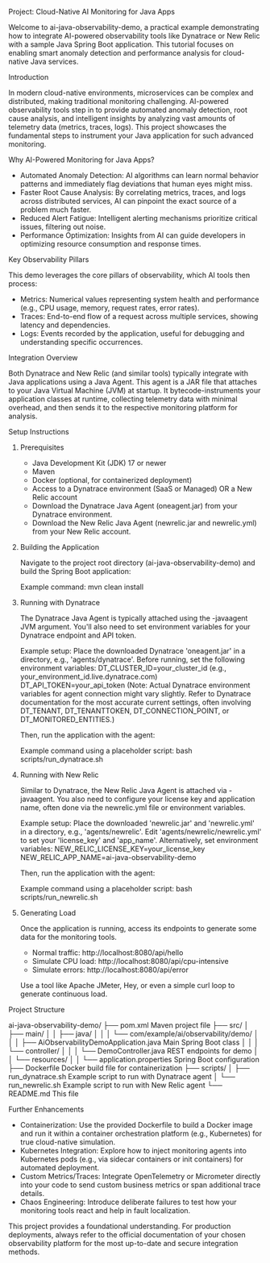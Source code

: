 Project: Cloud-Native AI Monitoring for Java Apps

Welcome to ai-java-observability-demo, a practical example demonstrating how to integrate AI-powered observability tools like Dynatrace or New Relic with a sample Java Spring Boot application. This tutorial focuses on enabling smart anomaly detection and performance analysis for cloud-native Java services.

Introduction

In modern cloud-native environments, microservices can be complex and distributed, making traditional monitoring challenging. AI-powered observability tools step in to provide automated anomaly detection, root cause analysis, and intelligent insights by analyzing vast amounts of telemetry data (metrics, traces, logs). This project showcases the fundamental steps to instrument your Java application for such advanced monitoring.

Why AI-Powered Monitoring for Java Apps?

*   Automated Anomaly Detection: AI algorithms can learn normal behavior patterns and immediately flag deviations that human eyes might miss.
*   Faster Root Cause Analysis: By correlating metrics, traces, and logs across distributed services, AI can pinpoint the exact source of a problem much faster.
*   Reduced Alert Fatigue: Intelligent alerting mechanisms prioritize critical issues, filtering out noise.
*   Performance Optimization: Insights from AI can guide developers in optimizing resource consumption and response times.

Key Observability Pillars

This demo leverages the core pillars of observability, which AI tools then process:

*   Metrics: Numerical values representing system health and performance (e.g., CPU usage, memory, request rates, error rates).
*   Traces: End-to-end flow of a request across multiple services, showing latency and dependencies.
*   Logs: Events recorded by the application, useful for debugging and understanding specific occurrences.

Integration Overview

Both Dynatrace and New Relic (and similar tools) typically integrate with Java applications using a Java Agent. This agent is a JAR file that attaches to your Java Virtual Machine (JVM) at startup. It bytecode-instruments your application classes at runtime, collecting telemetry data with minimal overhead, and then sends it to the respective monitoring platform for analysis.

Setup Instructions

1.  Prerequisites
    *   Java Development Kit (JDK) 17 or newer
    *   Maven
    *   Docker (optional, for containerized deployment)
    *   Access to a Dynatrace environment (SaaS or Managed) OR a New Relic account
    *   Download the Dynatrace Java Agent (oneagent.jar) from your Dynatrace environment.
    *   Download the New Relic Java Agent (newrelic.jar and newrelic.yml) from your New Relic account.

2.  Building the Application

    Navigate to the project root directory (ai-java-observability-demo) and build the Spring Boot application:

    Example command:
    mvn clean install

3.  Running with Dynatrace

    The Dynatrace Java Agent is typically attached using the -javaagent JVM argument. You'll also need to set environment variables for your Dynatrace endpoint and API token.

    Example setup:
    Place the downloaded Dynatrace 'oneagent.jar' in a directory, e.g., 'agents/dynatrace'.
    Before running, set the following environment variables:
    DT_CLUSTER_ID=your_cluster_id (e.g., your_environment_id.live.dynatrace.com)
    DT_API_TOKEN=your_api_token
    (Note: Actual Dynatrace environment variables for agent connection might vary slightly. Refer to Dynatrace documentation for the most accurate current settings, often involving DT_TENANT, DT_TENANTTOKEN, DT_CONNECTION_POINT, or DT_MONITORED_ENTITIES.)

    Then, run the application with the agent:

    Example command using a placeholder script:
    bash scripts/run_dynatrace.sh

4.  Running with New Relic

    Similar to Dynatrace, the New Relic Java Agent is attached via -javaagent. You also need to configure your license key and application name, often done via the newrelic.yml file or environment variables.

    Example setup:
    Place the downloaded 'newrelic.jar' and 'newrelic.yml' in a directory, e.g., 'agents/newrelic'.
    Edit 'agents/newrelic/newrelic.yml' to set your 'license_key' and 'app_name'.
    Alternatively, set environment variables:
    NEW_RELIC_LICENSE_KEY=your_license_key
    NEW_RELIC_APP_NAME=ai-java-observability-demo

    Then, run the application with the agent:

    Example command using a placeholder script:
    bash scripts/run_newrelic.sh

5.  Generating Load

    Once the application is running, access its endpoints to generate some data for the monitoring tools.

    *   Normal traffic: http://localhost:8080/api/hello
    *   Simulate CPU load: http://localhost:8080/api/cpu-intensive
    *   Simulate errors: http://localhost:8080/api/error

    Use a tool like Apache JMeter, Hey, or even a simple curl loop to generate continuous load.

Project Structure

ai-java-observability-demo/
├── pom.xml                           Maven project file
├── src/
│   ├── main/
│   │   ├── java/
│   │   │   └── com/example/ai/observability/demo/
│   │   │       ├── AiObservabilityDemoApplication.java  Main Spring Boot class
│   │   │       └── controller/
│   │   │           └── DemoController.java          REST endpoints for demo
│   │   └── resources/
│   │       └── application.properties               Spring Boot configuration
├── Dockerfile                        Docker build file for containerization
├── scripts/
│   ├── run_dynatrace.sh              Example script to run with Dynatrace agent
│   └── run_newrelic.sh               Example script to run with New Relic agent
└── README.md                         This file

Further Enhancements

*   Containerization: Use the provided Dockerfile to build a Docker image and run it within a container orchestration platform (e.g., Kubernetes) for true cloud-native simulation.
*   Kubernetes Integration: Explore how to inject monitoring agents into Kubernetes pods (e.g., via sidecar containers or init containers) for automated deployment.
*   Custom Metrics/Traces: Integrate OpenTelemetry or Micrometer directly into your code to send custom business metrics or span additional trace details.
*   Chaos Engineering: Introduce deliberate failures to test how your monitoring tools react and help in fault localization.

This project provides a foundational understanding. For production deployments, always refer to the official documentation of your chosen observability platform for the most up-to-date and secure integration methods.